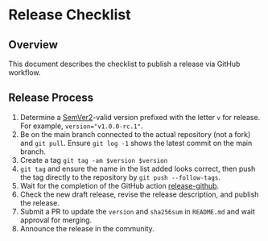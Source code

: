 # Release Checklist

## Overview

This document describes the checklist to publish a release via GitHub workflow.

## Release Process
1. Determine a [SemVer2](https://semver.org/)-valid version prefixed with the letter `v` for release. For example, `version="v1.0.0-rc.1"`.
2. Be on the main branch connected to the actual repository (not a fork) and `git pull`.  Ensure `git log -1` shows the latest commit on the main branch.
3. Create a tag `git tag -am $version $version`
4. `git tag` and ensure the name in the list added looks correct, then push the tag directly to the repository by `git push --follow-tags`.
5. Wait for the completion of the GitHub action [release-github](https://github.com/Azure/notation-azure-kv/actions/workflows/release.yml).
6. Check the new draft release, revise the release description, and publish the release.
7. Submit a PR to update the `version` and `sha256sum` in `README.md` and wait approval for merging.
8. Announce the release in the community.
